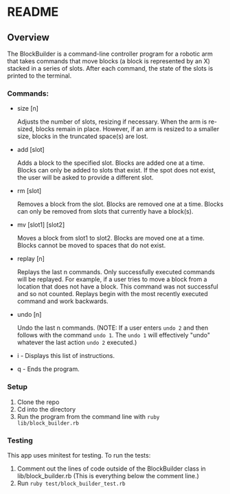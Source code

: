 # README

## Overview

The BlockBuilder is a command-line controller program for a robotic arm that takes commands that move blocks (a block is represented by an X) stacked in a series of slots. After each command, the state of the slots is printed to the terminal.  

### Commands:

 * size [n]

    Adjusts the number of slots, resizing if necessary. When the arm is re-sized, blocks remain in place. However, if an arm is resized to a smaller size, blocks in the truncated space(s) are lost.

 * add [slot]

    Adds a block to the specified slot. Blocks are added one at a time. Blocks can only be added to slots that exist. If the spot does not exist, the user will be asked to provide a different slot.

 * rm [slot]

    Removes a block from the slot. Blocks are removed one at a time. Blocks can only be removed from slots that currently have a block(s).

 * mv [slot1] [slot2]

    Moves a block from slot1 to slot2. Blocks are moved one at a time. Blocks cannot be moved to spaces that do not exist.

 * replay [n]

    Replays the last n commands. Only successfully executed commands will be replayed. For example, if a user tries to move a block from a location that does not have a block. This command was not successful and so not counted. Replays begin with the most recently executed command and work backwards.

 * undo [n]

    Undo the last n commands. (NOTE: If a user enters `undo 2` and then follows with the command `undo 1`. The `undo 1` will effectively "undo" whatever the last action `undo 2` executed.)
    
 * i - Displays this list of instructions.
 * q - Ends the program.


### Setup
  1. Clone the repo
  2. Cd into the directory
  3. Run the program from the command line with `ruby lib/block_builder.rb`  


### Testing

This app uses minitest for testing. To run the tests:
1. Comment out the lines of code outside of the BlockBuilder class in lib/block_builder.rb (This is everything below the comment line.)
2. Run `ruby test/block_builder_test.rb`
